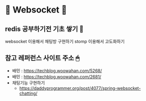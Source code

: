 # 📲 Websocket 📲

## redis 공부하기전 기초 쌓기 🍒
websocket 이용해서 채팅방 구현하기
stomp 이용해서 고도화하기

## 참고 레퍼런스 사이트 주소 🖱
* 배민 : https://techblog.woowahan.com/5268/
* 배민 : https://techblog.woowahan.com/2681/
* 채팅기능 구현하기 
	* https://daddyprogrammer.org/post/4077/spring-websocket-chatting/
